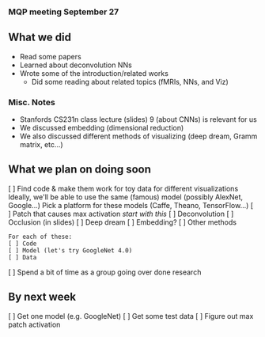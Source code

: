 ### MQP meeting September 27

## What we did
* Read some papers
* Learned about deconvolution NNs
* Wrote some of the introduction/related works
  * Did some reading about related topics (fMRIs, NNs, and Viz)

### Misc. Notes
* Stanfords CS231n class lecture (slides) 9 (about CNNs) is relevant for us
* We discussed embedding (dimensional reduction)
* We also discussed different methods of visualizing (deep dream, Gramm matrix, etc...)

## What we plan on doing soon
[ ] Find code & make them work for toy data for different visualizations
    Ideally, we'll be able to use the same (famous) model (possibly AlexNet, Google...)
    Pick a platform for these models (Caffe, Theano, TensorFlow...)
    [ ] Patch that causes max activation *start with this*
    [ ] Deconvolution
    [ ] Occlusion (in slides)
    [ ] Deep dream
    [ ] Embedding?
    [ ] Other methods

    For each of these:
    [ ] Code
    [ ] Model (let's try GoogleNet 4.0)
    [ ] Data
[ ] Spend a bit of time as a group going over done research

## By next week
[ ] Get one model (e.g. GoogleNet)
[ ] Get some test data
[ ] Figure out max patch activation
